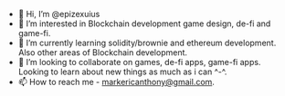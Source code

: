 - 👋 Hi, I’m @epizexuius
- 👀 I’m interested in Blockchain development game design, de-fi and game-fi.
- 🌱 I’m currently learning solidity/brownie and ethereum development. Also other areas of Blockchain development.
- 💞️ I’m looking to collaborate on games, de-fi apps, game-fi apps. Looking to learn about new things as much as i can ^-^.
- 📫 How to reach me - markericanthony@gmail.com.

<!---
epizexuius/epizexuius is a ✨ special ✨ repository because its `README.md` (this file) appears on your GitHub profile.
You can click the Preview link to take a look at your changes.
--->
